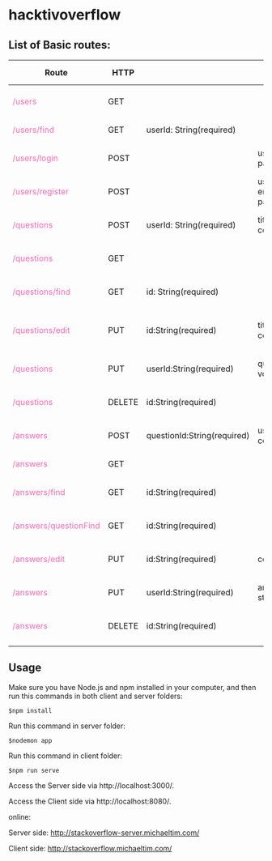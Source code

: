 # hacktivoverflow

## List of Basic routes:

| Route                                                    | HTTP   |                             | Request                                                      | On Success | On Error                              | Description                 |
| -------------------------------------------------------- | ------ | --------------------------- | ------------------------------------------------------------ | ---------- | ------------------------------------- | --------------------------- |
| <span style="color:#FF69B4">/users</span>                | GET    |                             |                                                              |            | "successfully get all users data."    | Get all the users info      |
| <span style="color:#FF69B4">/users/find</span>           | GET    | userId: String(required)    |                                                              |            | "successfully get user."              | Find a user with id         |
| <span style="color:#FF69B4">/users/login</span>          | POST   |                             | username:String(required)<br />passsword:String(required)    |            | "user logged in successfully"         | Log a user on app           |
| <span style="color:#FF69B4">/users/register</span>       | POST   |                             | username:String(required)<br />email:String(required)<br />passsword:String(required) |            | "user successfully registered"        | Register a user             |
| <span style="color:#FF69B4">/questions</span>            | POST   | userId: String(required)    | title:String(required)<br />content:String(required)<br />   |            | "question successfully added"         | post a question             |
| <span style="color:#FF69B4">/questions</span>            | GET    |                             |                                                              |            | "get all products successfully"       | Get all questions           |
| <span style="color:#FF69B4">/questions/find</span>       | GET    | id: String(required)        |                                                              |            | "successfully get question"           | Find question by id         |
| <span style="color:#FF69B4">/questions/edit</span>       | PUT    | id:String(required)         | title:String(required)<br />content:String(required)         |            | "successfully get all products data." | Edit a question             |
| <span style="color:#FF69B4">/questions</span>            | PUT    | userId:String(required)     | questionId:String(required)<br />vote:Boolean(required)      |            | "successfully voted question"         | Vote a question             |
| <span style="color:#FF69B4">/questions</span>            | DELETE | id:String(required)         |                                                              |            | "delete question success."            | Delete a question           |
| <span style="color:#FF69B4">/answers</span>              | POST   | questionId:String(required) | userId:String(required)<br />content:String(required)<br />  |            | "create answer success"               | Create an Answer            |
| <span style="color:#FF69B4">/answers</span>              | GET    |                             |                                                              |            | "all answers found"                   | Find All answers            |
| <span style="color:#FF69B4">/answers/find</span>         | GET    | id:String(required)         |                                                              |            | "answer found successfully"           | Find answer by id           |
| <span style="color:#FF69B4">/answers/questionFind</span> | GET    | id:String(required)         |                                                              |            | "answers found successfully"          | Find answers by question id |
| <span style="color:#FF69B4">/answers/edit</span>         | PUT    | id:String(required)         | content:String(required)                                     |            | "answer edited successfully"          | Edit answer find by id      |
| <span style="color:#FF69B4">/answers</span>              | PUT    | userId:String(required)     | answerId:String(required)<br />status:Boolean(required)      |            | "answer voted successfully"           | Vote an answer              |
| <span style="color:#FF69B4">/answers</span>              | DELETE | id:String(required)         |                                                              |            | "answer deleted successfully"         | Delete an answer            |
|                                                          |        |                             |                                                              |            |                                       |                             |

## Usage

Make sure you have Node.js and npm installed in your computer, and then run this commands in both client and server folders:

```
$npm install
```

Run this command in server folder:

```
$nodemon app
```

Run this command in client folder: 

```
$npm run serve
```

 Access the Server side via http://localhost:3000/.

Access the Client side via http://localhost:8080/.



online:

Server side: <http://stackoverflow-server.michaeltim.com/>

Client side: <http://stackoverflow.michaeltim.com/>
